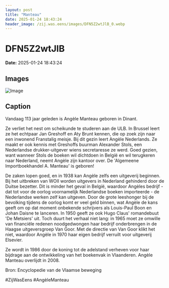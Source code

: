 ```yaml
---
layout: post
title: "Manteau"
date: 2025-01-24 18:43:24
header_image: /zij.was.eens/images/DFN5Z2wtJlB_0.webp
---
```


# DFN5Z2wtJlB

**Date:** 2025-01-24 18:43:24

## Images

![Image](/zij.was.eens/images/DFN5Z2wtJlB_0.webp)

## Caption

Vandaag 113 jaar geleden is Angèle Manteau geboren in Dinant. 

Ze verliet het nest om scheikunde te studeren aan de ULB. In Brussel leert ze het echtpaar Jan Greshoff en Aty Brunt kennen, die op zoek zijn naar een inwonend Franstalig meisje. Bij dit gezin leert Angèle Nederlands. Ze maakt er ook kennis met Greshoffs buurman Alexander Stols, een Nederlandse drukker-uitgever wiens secretaresse ze werd. Goed gezien, want wanneer Stols de boeken wil dichtdoen in België en wil terugkeren naar Nederland, neemt Angèle zijn kantoor over. De 'Algemeene Importboekhandel A. Manteau' is geboren! 

De zaken lopen goed, en in 1938 kan Angèle zelfs een uitgeverij beginnen. Bij het uitbreken van WOII worden uitgevers in Nederland gehinderd door de Duitse bezetter. Dit is minder het geval in België, waardoor Angèles bedrijf - dat tot voor de oorlog voornamelijk Nederlandse boeken importeerde - de Nederlandse werken zelf kan uitgeven. Door de grote leeshonger bij de bevolking tijdens de oorlog komt er veel geld binnen, wat Angèle de kans geeft om op dat moment onbekende schrijvers als Louis-Paul Boon en Johan Daisne te lanceren. In 1950 geeft ze ook Hugo Claus' romandebuut 'De Metsiers' uit. Toch duurt het verhaal niet lang: in 1965 moet ze omwille van financiële redenen noodgedwongen haar bedrijf onderbrengen in de Haagse uitgeversgroep Van Goor. Met de directie van Van Goor klikt het niet, waardoor Angèle in 1970 haar eigen bedrijf verruilt voor uitgeverij Elsevier. 

Ze wordt in 1986 door de koning tot de adelstand verheven voor haar bijdrage aan de ontwikkeling van het boekenvak in Vlaanderen. Angèle Manteau overlijdt in 2008.

Bron: Encyclopedie van de Vlaamse beweging

#ZijWasEens #AngèleManteau

